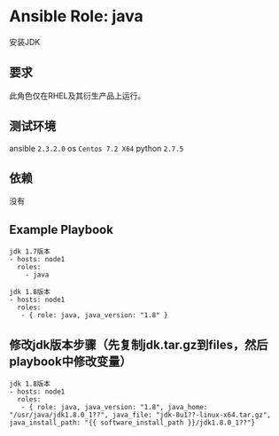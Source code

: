 # Ansible Role: java

安装JDK

## 要求

此角色仅在RHEL及其衍生产品上运行。

## 测试环境

ansible `2.3.2.0`
os `Centos 7.2 X64`
python `2.7.5`



## 依赖

没有


## Example Playbook
	
	jdk 1.7版本
    - hosts: node1
      roles:
        - java
		
	jdk 1.8版本
	- hosts: node1
	  roles:
	   - { role: java, java_version: "1.8" }

## 修改jdk版本步骤（先复制jdk.tar.gz到files，然后playbook中修改变量）
	
	jdk 1.8版本
	- hosts: node1
	  roles:
	   - { role: java, java_version: "1.8", java_home: "/usr/java/jdk1.8.0_1??", java_file: "jdk-8u1??-linux-x64.tar.gz", java_install_path: "{{ software_install_path }}/jdk1.8.0_1??"}
     

